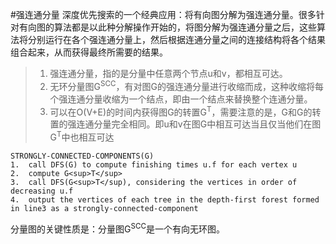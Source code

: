 #强连通分量
深度优先搜索的一个经典应用：将有向图分解为强连通分量。很多针对有向图的算法都是以此种分解操作开始的，将图分解为强连通分量之后，这些算法将分别运行在各个强连通分量上，然后根据连通分量之间的连接结构将各个结果组合起来，从而获得最终所需要的结果。
>1. 强连通分量，指的是分量中任意两个节点u和v，都相互可达。
>2. 无环分量图G<sup>SCC</sup>，有对图G的强连通分量进行收缩而成，这种收缩将每个强连通分量收缩为一个结点，即由一个结点来替换整个连通分量。
>3. 可以在O(V+E)的时间内获得图G的转置G<sup>T</sup>，需要注意的是，G和G的转置的强连通分量完全相同。即u和v在图G中相互可达当且仅当他们在图G<sup>T</sup>中也相互可达

```
STRONGLY-CONNECTED-COMPONENTS(G)
1.	call DFS(G) to compute finishing times u.f for each vertex u
2.	compute G<sup>T</sup>
3.	call DFS(G<sup>T</sup), considering the vertices in order of decreasing u.f
4.	output the vertices of each tree in the depth-first forest formed in line3 as a strongly-connected-component
```
分量图的关键性质是：分量图G<sup>SCC</sup>是一个有向无环图。